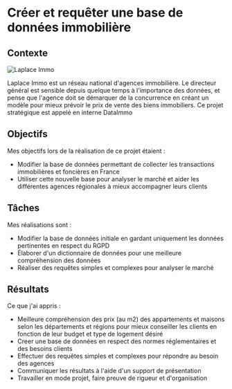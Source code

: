 # Créer et requêter une base de données immobilière

## **Contexte**
![Laplace Immo](https://github.com/user-attachments/assets/9f15af95-85dc-41ce-8b61-efaf8cbdbbe6)

Laplace Immo est un réseau national d'agences immobilière. Le directeur général est sensible depuis quelque temps à l'importance des données, et pense que l'agence doit se démarquer de la concurrence en créant un modèle pour mieux prévoir le prix de vente des biens immobiliers. Ce projet stratégique est appelé en interne DataImmo

## **Objectifs**
Mes objectifs lors de la réalisation de ce projet étaient : 
- Modifier la base de données permettant de collecter les transactions immobilières et foncières en France
- Utiliser cette nouvelle base pour analyser le marché et aider les différentes agences régionales à mieux accompagner leurs clients

## **Tâches**
Mes réalisations sont : 
- Modifier la base de données initiale en gardant uniquement les données pertinentes en respect du RGPD
- Élaborer d'un dictionnaire de données pour une meilleure compréhension des données
- Réaliser des requêtes simples et complexes pour analyser le marché

## **Résultats**
Ce que j'ai appris : 
- Meilleure compréhension des prix (au m2) des appartements et maisons selon les départements et régions pour mieux conseiller les clients en fonction de leur budget et type de logement désiré
- Creer une base de données en respect des normes réglementaires et des besoins clients
- Effectuer des requêtes simples et complexes pour répondre au besoin des agences
- Communiquer les résultats à l'aide d'un support de présentation
- Travailler en mode projet, faire preuve de rigueur et d'organisation

